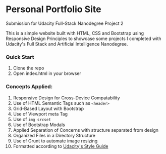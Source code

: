 # Personal Portfolio Site
Submission for Udacity Full-Stack Nanodegree Project 2

This is a simple website built with HTML, CSS and Bootstrap using Responsive Design Principles to showcase some projects I completed with Udacity's Full Stack and Artificial Intelligence Nanodegree.

### Quick Start
1. Clone the repo
2. Open index.html in your browser

### Concepts Applied:
1. Responsive Design for Cross-Device Compatability
2. Use of HTML Semantic Tags such as `<header>`
3. Grid-Based Layout with Bootstrap
4. Use of Viewport meta Tag
5. Use of `img srcset`
6. Use of Bootstrap Modals
7. Applied Separation of Concerns with structure separated from design
8. Organized Files in a Directory Structure
9. Use of Grunt to automate image resizing
10. Formatted according to [Udacity's Style Guide](https://udacity.github.io/frontend-nanodegree-styleguide/)
